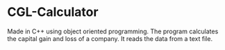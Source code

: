 # CGL-Calculator

Made in C++ using object oriented programming.
The program calculates the capital gain and loss of a company. It reads the data from a text file.
